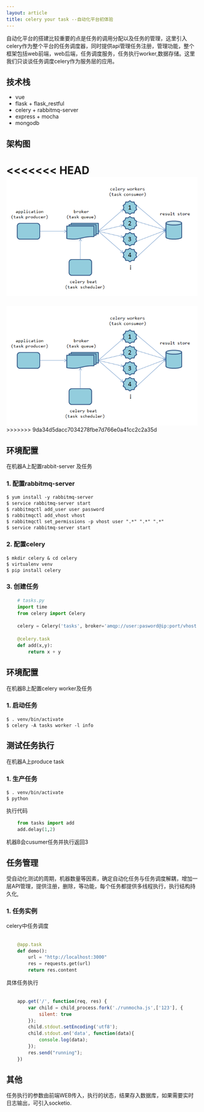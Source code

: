 ```yaml
---
layout: article
title: celery your task --自动化平台初体验
---
```


自动化平台的搭建比较重要的点是任务的调用分配以及任务的管理，这里引入celery作为整个平台的任务调度器，同时提供api管理任务注册，管理功能，整个框架包括web前端，web后端，任务调度服务，任务执行worker,数据存储。这里我们只谈谈任务调度celery作为服务层的应用。

## 技术栈

 -  vue 
 -  flask + flask_restful
 -  celery + rabbitmq-server
 -  express + mocha
 -  mongodb

## 架构图

<<<<<<< HEAD
<img src="/assets/celery.png">
=======
<img src="../images/celery.png">
>>>>>>> 9da34d5dacc7034278fbe7d766e0a41cc2c2a35d


## 环境配置

在机器A上配置rabbit-server 及任务

### 1. 配置rabbitmq-server

```
$ yum install -y rabbitmq-server
$ service rabbitmq-server start
$ rabbitmqctl add_user user password
$ rabbitmqctl add_vhost vhost
$ rabbitmqctl set_permissions -p vhost user ".*" ".*" ".*"
$ service rabbitmq-server start

```
### 2. 配置celery

```
$ mkdir celery & cd celery
$ virtualenv venv
$ pip install celery

```
### 3. 创建任务

```python
	# tasks.py
	import time
	from celery import Celery

	celery = Celery('tasks', broker='amqp://user:pasword@ip:port/vhost')

	@celery.task
	def add(x,y):
	    return x + y
```

## 环境配置

在机器B上配置celery worker及任务

### 1. 启动任务

```
$ . venv/bin/activate
$ celery -A tasks worker -l info

```

## 测试任务执行

在机器A上produce task

### 1. 生产任务

```
$ . venv/bin/activate
$ python

```
执行代码

```python
	from tasks import add
	add.delay(1,2)

```

机器B会cusumer任务并执行返回3

## 任务管理

受自动化测试的周期，机器数量等因素，确定自动化任务与任务调度解耦，增加一层API管理，提供注册，删除，等功能，每个任务都提供多线程执行，执行结构持久化,

### 1. 任务实例

celery中任务调度

```python
	
	@app.task
	def demo():
	    url = "http://localhost:3000"
	    res = requests.get(url)
	    return res.content


```

具体任务执行

```javascript
	
	app.get('/', function(req, res) {
	    var child = child_process.fork('./runmocha.js',['123'], {
	        silent: true
	    });
	    child.stdout.setEncoding('utf8');
	    child.stdout.on('data', function(data){
	        console.log(data);
	    });
	    res.send("running");
	})


```

## 其他

任务执行的参数由前端WEB传入，执行的状态，结果存入数据库，如果需要实时日志输出，可引入socketio.
